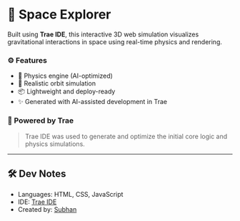 # 🚀 Space Explorer

Built using **Trae IDE**, this interactive 3D web simulation visualizes gravitational interactions in space using real-time physics and rendering.

### ⚙️ Features
- 💫 Physics engine (AI-optimized)
- 🌌 Realistic orbit simulation
- 📦 Lightweight and deploy-ready
- ✨ Generated with AI-assisted development in Trae 

### 🧠 Powered by Trae
> Trae IDE was used to generate and optimize the initial core logic and physics simulations.

---

## 🛠 Dev Notes

- Languages: HTML, CSS, JavaScript
- IDE: [Trae IDE](https://trae.ai/)
- Created by: [Subhan](https://github.com/subhan986)
